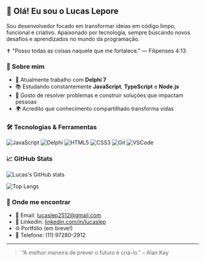## 👋 Olá! Eu sou o Lucas Lepore

Sou desenvolvedor focado em transformar ideias em código limpo, funcional e criativo. Apaixonado por tecnologia, sempre buscando novos desafios e aprendizados no mundo da programação.

✝️ "Posso todas as coisas naquele que me fortalece."
— Filipenses 4:13

### 🚀 Sobre mim

- 💼 Atualmente trabalho com **Delphi 7**
- 📚 Estudando constantemente **JavaScript**, **TypeScript** e **Node.js**
- 🧠 Gosto de resolver problemas e construir soluções que impactam pessoas
- 🌍 Acredito que conhecimento compartilhado transforma vidas

### 🛠️ Tecnologias & Ferramentas

![JavaScript](https://img.shields.io/badge/-JavaScript-F7DF1E?style=flat&logo=javascript&logoColor=black)
![Delphi](https://img.shields.io/badge/-Delphi-E60028?style=flat&logo=delphi&logoColor=white)
![HTML5](https://img.shields.io/badge/-HTML5-E34F26?style=flat&logo=html5&logoColor=white)
![CSS3](https://img.shields.io/badge/-CSS3-1572B6?style=flat&logo=css3)
![Git](https://img.shields.io/badge/-Git-F05032?style=flat&logo=git&logoColor=white)
![VSCode](https://img.shields.io/badge/-VSCode-007ACC?style=flat&logo=visual-studio-code)

### 📈 GitHub Stats

![Lucas's GitHub stats](https://github-readme-stats.vercel.app/api?username=lucaslep&show_icons=true&theme=radical)

![Top Langs](https://github-readme-stats.vercel.app/api/top-langs/?username=lucaslep&layout=compact&theme=radical)

### 💬 Onde me encontrar

- 📧 Email: lucaslep2512@gmail.com  
- 💼 LinkedIn: [linkedin.com/in/lucaslep](https://www.linkedin.com/in/lucaslep/)  
- 🌐 Portfólio (em breve!)  
- 📱 Telefone: (11) 97280-2912

---

> “A melhor maneira de prever o futuro é criá-lo.” – Alan Kay  
